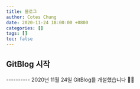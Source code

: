 ```yaml
---
title: 블로그 
author: Cotes Chung
date: 2020-11-24 18:00:00 +0800
categories: []
tags: []
toc: false
---
```


<h2>GitBlog 시작 </h2>
----------
2020년 11월 24일  GitBlog를 개설했습니다 👩‍💻
